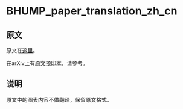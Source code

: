 # BHUMP_paper_translation_zh_cn

## 原文

原文在[这里](https://www.nature.com/articles/s42256-021-00312-3)。

在arXiv上有原文[预印本]()，请参考。

## 说明

原文中的图表内容不做翻译，保留原文格式。